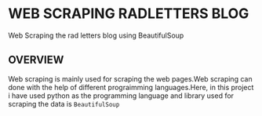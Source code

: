 # WEB SCRAPING RADLETTERS BLOG
Web Scraping the rad letters blog using BeautifulSoup

## OVERVIEW

Web scraping is mainly used for scraping the web pages.Web scraping can done with the help of different prograimming languages.Here, in this project i have used python as the programming language and library used for scraping the data is `BeautifulSoup`
